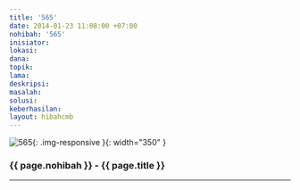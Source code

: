 ```yaml
---
title: '565'
date: 2014-01-23 11:08:00 +07:00
nohibah: '565'
inisiator: 
lokasi: 
dana: 
topik: 
lama: 
deskripsi: 
masalah: 
solusi: 
keberhasilan: 
layout: hibahcmb
---
```


![565](/static/img/hibahcmb/565.png){: .img-responsive }{: width="350" }

### {{ page.nohibah }} - {{ page.title }}

---
